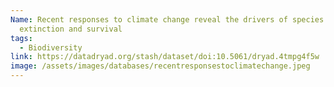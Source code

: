 ```yaml
---
Name: Recent responses to climate change reveal the drivers of species
  extinction and survival
tags:
  - Biodiversity
link: https://datadryad.org/stash/dataset/doi:10.5061/dryad.4tmpg4f5w
image: /assets/images/databases/recentresponsestoclimatechange.jpeg
---
```

